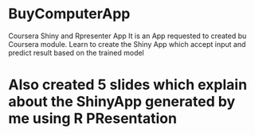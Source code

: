 # BuyComputerApp
Coursera Shiny and Rpresenter App
It is an App requested to created bu Coursera module. Learn to create the Shiny App which  accept input and predict result based on the trained model 

# Also created 5 slides which explain about the ShinyApp generated by me using R PResentation


